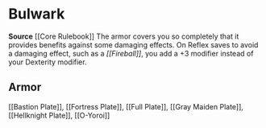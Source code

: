 ﻿---
id: '202'
name: Bulwark
rarity: Common
source: '[[DATABASE/source/Core Rulebook|Core Rulebook]]'
trait:
- Bulwark
type: Trait

---
# Bulwark

**Source** [[Core Rulebook]] 
The armor covers you so completely that it provides benefits against some damaging effects. On Reflex saves to avoid a damaging effect, such as a _[[Fireball]]_, you add a +3 modifier instead of your Dexterity modifier.

## Armor

[[Bastion Plate]], [[Fortress Plate]], [[Full Plate]], [[Gray Maiden Plate]], [[Hellknight Plate]], [[O-Yoroi]]
